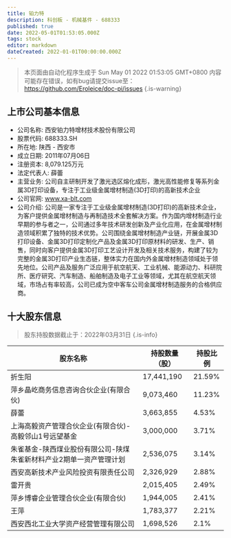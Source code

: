 ```yaml
---
title: 铂力特
description: 科创板 - 机械基件 - 688333
published: true
date: 2022-05-01T01:53:05.000Z
tags: stock
editor: markdown
dateCreated: 2022-01-01T00:00:00.000Z
---
```


> 本页面由自动化程序生成于 Sun May 01 2022 01:53:05 GMT+0800
> 内容可能存在错误，如有bug请提交issue至：https://github.com/Eroleice/doc-pi/issues
{.is-warning}

## 上市公司基本信息
- 公司名称: 西安铂力特增材技术股份有限公司
- 股票代码: 688333.SH
- 所在地: 陕西 - 西安市
- 成立日期: 2011年07月06日
- 注册资本: 8,079.125万元
- 法定代表人: 薛蕾
- 主营业务: 公司自主研制开发了激光选区熔化成形，激光高性能修复等系列金属3D打印设备，专注于工业级金属增材制造(3D打印)的高新技术企业
- 公司官网: www.xa-blt.com
- 公司介绍: 公司是一家专注于工业级金属增材制造(3D打印)的高新技术企业，为客户提供金属增材制造与再制造技术全套解决方案。作为国内增材制造行业早期的参与者之一，公司通过多年技术研发创新及产业化应用，在金属增材制造领域积累了独特的技术优势。公司围绕金属增材制造产业链，开展金属3D打印设备、金属3D打印定制化产品及金属3D打印原材料的研发、生产、销售，同时向客户提供金属3D打印工艺设计开发及相关技术服务，构建了较为完整的金属3D打印产业生态链，整体实力在国内外金属增材制造领域处于领先地位。公司产品及服务广泛应用于航空航天、工业机械、能源动力、科研院所、医疗研究、汽车制造、船舶制造及电子工业等领域，尤其在航空航天领域，市场占有率较高，公司已成为空中客车公司金属增材制造服务的合格供应商。


## 十大股东信息
> 股东持股数据截止于：2022年03月31日
{.is-info}

| 股东名称 | 持股数量（股） | 持股比例 |
| --- | --- | --- |
| 折生阳 | 17,441,190 | 21.59% |
| 萍乡晶屹商务信息咨询合伙企业(有限合伙) | 9,073,460 | 11.23% |
| 薛蕾 | 3,663,855 | 4.53% |
| 上海高毅资产管理合伙企业(有限合伙)-高毅邻山1号远望基金 | 3,000,000 | 3.71% |
| 朱雀基金-陕西煤业股份有限公司-陕煤朱雀新材料产业2期单一资产管理计划 | 2,536,075 | 3.14% |
| 西安高新技术产业风险投资有限责任公司 | 2,326,929 | 2.88% |
| 雷开贵 | 2,015,405 | 2.49% |
| 萍乡博睿企业管理合伙企业(有限合伙) | 1,944,005 | 2.41% |
| 王萍 | 1,783,377 | 2.21% |
| 西安西北工业大学资产经营管理有限公司 | 1,698,526 | 2.1% |




